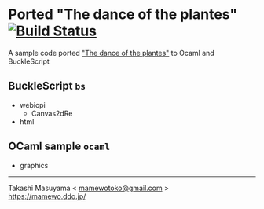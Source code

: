 # Ported "The dance of the plantes" [![Build Status](https://travis-ci.org/mamewotoko/dance_of_the_planets.svg?branch=master)](https://travis-ci.org/mamewotoko/dance_of_the_planets)

A sample code ported ["The dance of the plantes"](https://web.archive.org/web/20140122124421/http:/ensign.editme.com/t43dances) to Ocaml and BuckleScript

## BuckleScript `bs`
* webiopi
  * Canvas2dRe
* html

## OCaml sample `ocaml`
* graphics

----
Takashi Masuyama < mamewotoko@gmail.com >  
https://mamewo.ddo.jp/
